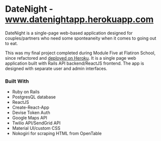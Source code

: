 # DateNight - www.datenightapp.herokuapp.com

DateNight is a single-page web-based application designed for couples/partners who need some sponteaneity when it comes to going out to eat. 

This was my final project completed during Module Five at Flatiron School, since refactored and [deployed on Heroku](www.datenightapp.herokuapp.com).  It is a single page web application built with Rails API backend/ReactJS frontend.  The app is designed with separate user and admin interfaces.

### Built With

- Ruby on Rails
- PostgresQL database
- ReactJS
- Create-React-App
- Devise Token Auth
- Google Maps API
- Twilio API/SendGrid API
- Material UI/custom CSS
- Nokogiri for scraping HTML from OpenTable
